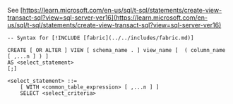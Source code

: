 See [https://learn.microsoft.com/en-us/sql/t-sql/statements/create-view-transact-sql?view=sql-server-ver16](https://learn.microsoft.com/en-us/sql/t-sql/statements/create-view-transact-sql?view=sql-server-ver16)
```
-- Syntax for [!INCLUDE [fabric](../../includes/fabric.md)]
  
CREATE [ OR ALTER ] VIEW [ schema_name . ] view_name [  ( column_name [ ,...n ] ) ]   
AS <select_statement>   
[;]  
  
<select_statement> ::=  
    [ WITH <common_table_expression> [ ,...n ] ]  
    SELECT <select_criteria>
```
